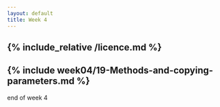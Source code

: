 ```yaml
---
layout: default
title: Week 4
---
```

{% include_relative /licence.md %}
---
{% include week04/19-Methods-and-copying-parameters.md %}
---

end of week 4